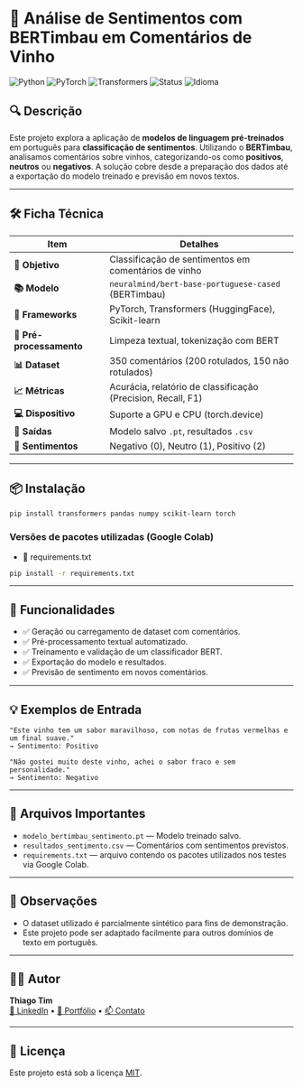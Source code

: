 
# 🧠 Análise de Sentimentos com BERTimbau em Comentários de Vinho

![Python](https://img.shields.io/badge/Python-3.9%2B-blue.svg)
![PyTorch](https://img.shields.io/badge/PyTorch-1.13+-ee4c2c.svg)
![Transformers](https://img.shields.io/badge/Transformers-HuggingFace-yellow.svg)
![Status](https://img.shields.io/badge/status-concluído-brightgreen)
![Idioma](https://img.shields.io/badge/Idioma-Português-red)

## 🔍 Descrição

Este projeto explora a aplicação de **modelos de linguagem pré-treinados** em português para **classificação de sentimentos**. Utilizando o **BERTimbau**, analisamos comentários sobre vinhos, categorizando-os como **positivos**, **neutros** ou **negativos**. A solução cobre desde a preparação dos dados até a exportação do modelo treinado e previsão em novos textos.

---

## 🛠️ Ficha Técnica

| Item                         | Detalhes                                                                 |
|-----------------------------|--------------------------------------------------------------------------|
| **🎯 Objetivo**             | Classificação de sentimentos em comentários de vinho                     |
| **📚 Modelo**              | `neuralmind/bert-base-portuguese-cased` (BERTimbau)                      |
| **🧪 Frameworks**           | PyTorch, Transformers (HuggingFace), Scikit-learn                        |
| **🧼 Pré-processamento**     | Limpeza textual, tokenização com BERT                                    |
| **📊 Dataset**              | 350 comentários (200 rotulados, 150 não rotulados)                       |
| **📈 Métricas**             | Acurácia, relatório de classificação (Precision, Recall, F1)             |
| **💻 Dispositivo**          | Suporte a GPU e CPU (torch.device)                                       |
| **💾 Saídas**               | Modelo salvo `.pt`, resultados `.csv`                                    |
| **🔎 Sentimentos**         | Negativo (0), Neutro (1), Positivo (2)                                   |

---

## 📦 Instalação

```bash
pip install transformers pandas numpy scikit-learn torch
```

### Versões de pacotes utilizadas (Google Colab)
- 📄 requirements.txt


```bash
pip install -r requirements.txt
```

---

## 🚀 Funcionalidades

- ✅ Geração ou carregamento de dataset com comentários.
- ✅ Pré-processamento textual automatizado.
- ✅ Treinamento e validação de um classificador BERT.
- ✅ Exportação do modelo e resultados.
- ✅ Previsão de sentimento em novos comentários.

---

## 💡 Exemplos de Entrada

```text
"Este vinho tem um sabor maravilhoso, com notas de frutas vermelhas e um final suave."
→ Sentimento: Positivo
```

```text
"Não gostei muito deste vinho, achei o sabor fraco e sem personalidade."
→ Sentimento: Negativo
```

---

## 📁 Arquivos Importantes

- `modelo_bertimbau_sentimento.pt` — Modelo treinado salvo.
- `resultados_sentimento.csv` — Comentários com sentimentos previstos.
- `requirements.txt`   — arquivo contendo os pacotes utilizados nos testes via Google Colab.

---

## 📌 Observações

- O dataset utilizado é parcialmente sintético para fins de demonstração.
- Este projeto pode ser adaptado facilmente para outros domínios de texto em português.

---

## 🧑‍💻 Autor

**Thiago Tim**  
[🔗 LinkedIn](https://www.linkedin.com/in/devtim/) • [📂 Portfólio](https://github.com/thiagotims/) • [📫 Contato](mailto:thiagotimdev@gmail.com)

---

## 📃 Licença

Este projeto está sob a licença [MIT](LICENSE).
